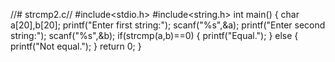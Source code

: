 //# strcmp2.c//
#include<stdio.h>
#include<string.h>
int main()
{
    char a[20],b[20];
    printf("Enter first string:");
    scanf("%s",&a);
    printf("Enter second string:");
    scanf("%s",&b);
    if(strcmp(a,b)==0)
    {
        printf("Equal.");
    }
    else
    {
        printf("Not equal.");
    }
    return 0;
}
